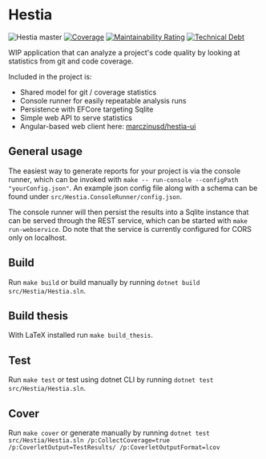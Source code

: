 # Hestia

![Hestia master](https://github.com/marczinusd/hestia/workflows/Hestia%20master/badge.svg)
[![Coverage](https://codecov.io/gh/marczinusd/hestia/branch/master/graph/badge.svg?token=IZF6men3ZB)](https://codecov.io/gh/marczinusd/hestia)
[![Maintainability Rating](https://sonarcloud.io/api/project_badges/measure?project=marczinusd_hestia&metric=sqale_rating)](https://sonarcloud.io/dashboard?id=marczinusd_hestia)
[![Technical Debt](https://sonarcloud.io/api/project_badges/measure?project=marczinusd_hestia&metric=sqale_index)](https://sonarcloud.io/dashboard?id=marczinusd_hestia)

WIP application that can analyze a project's code quality by looking at statistics from git and code coverage.

Included in the project is:

* Shared model for git / coverage statistics
* Console runner for easily repeatable analysis runs
* Persistence with EFCore targeting Sqlite
* Simple web API to serve statistics
* Angular-based web client here: [marczinusd/hestia-ui](https://github.com/marczinusd/hestia-ui)

## General usage

The easiest way to generate reports for your project is via the console runner, which can be invoked with `make -- run-console --configPath "yourConfig.json"`. An example json config file along with a schema can be found under `src/Hestia.ConsoleRunner/config.json`.

The console runner will then persist the results into a Sqlite instance that can be served through the REST service, which can be started with `make run-webservice`. Do note that the service is currently configured for CORS only on localhost.

## Build

Run `make build` or build manually by running `dotnet build src/Hestia/Hestia.sln`.

## Build thesis

With LaTeX installed run `make build_thesis`.

## Test

Run `make test` or test using dotnet CLI by running `dotnet test src/Hestia/Hestia.sln`.

## Cover

Run `make cover` or generate manually by running `dotnet test src/Hestia/Hestia.sln /p:CollectCoverage=true /p:CoverletOutput=TestResults/ /p:CoverletOutputFormat=lcov`
